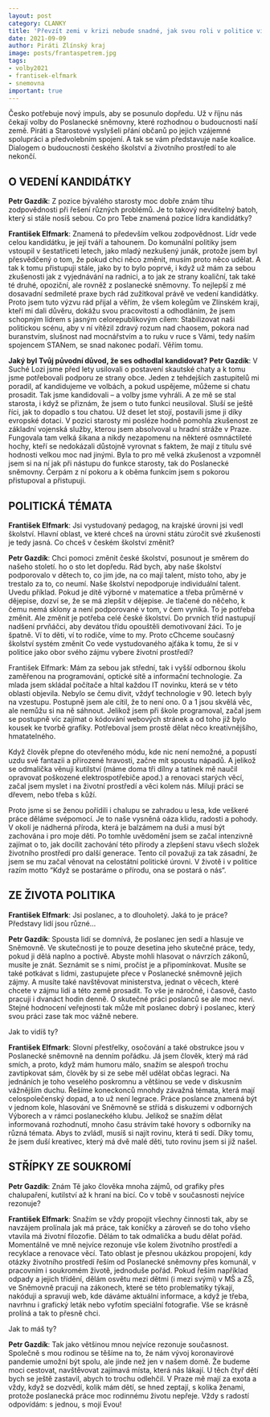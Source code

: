 ```yaml
---
layout: post
category: CLANKY
title: 'Převzít zemi v krizi nebude snadné, jak svou roli v politice vidí zkušení poslanci František Elfmark a Petr Gazdík?'
date: 2021-09-09
author: Piráti Zlínský kraj
image: posts/frantaspetrem.jpg
tags: 
- volby2021
- frantisek-elfmark
- snemovna
important: true
---
```


Česko potřebuje nový impuls, aby se posunulo dopředu. Už v říjnu nás čekají volby do Poslanecké sněmovny, které rozhodnou o budoucnosti naší země. Piráti a Starostové vyslyšeli přání občanů po jejich vzájemné spolupráci a předvolebním spojení. A tak se vám představuje naše koalice. Dialogem o budoucnosti českého školství a životního prostředí to ale nekončí. 

## O VEDENÍ KANDIDÁTKY
**Petr Gazdík**: Z pozice bývalého starosty moc dobře znám tíhu zodpovědnosti při řešení různých problémů. Je to takový neviditelný batoh, který si stále nosíš sebou. Co pro Tebe znamená pozice lídra kandidátky?

**František Elfmark**: Znamená to především velkou zodpovědnost. Lídr vede celou kandidátku, je její tváří a tahounem. Do komunální politiky jsem vstoupil v šestatřiceti letech, jako mladý nezkušený junák, protože jsem byl přesvědčený o tom, že pokud chci něco změnit, musím proto něco udělat. A tak k tomu přistupuji stále, jako by to bylo poprvé, i když už mám za sebou zkušenosti jak z vyjednávání na radnici, a to jak ze strany koaliční, tak také té druhé, opoziční, ale rovněž z poslanecké sněmovny. To nejlepší z mé dosavadní sedmileté praxe bych rád zužitkoval právě ve vedení kandidátky. Proto jsem tuto výzvu rád přijal a věřím, že všem kolegům ve Zlínském kraji, kteří mi dali důvěru, dokážu svou pracovitostí a odhodláním, že jsem schopným lídrem s jasným celorepublikovým cílem: Stabilizovat naši politickou scénu, aby v ní vítězil zdravý rozum nad chaosem,  pokora nad buranstvím, slušnost nad mocnářstvím a to ruku v ruce s Vámi, tedy naším spojencem STANem, se snad nakonec podaří. Věřím tomu.

**Jaký byl Tvůj původní důvod, že ses odhodlal kandidovat?**
**Petr Gazdík**: V Suché Lozi jsme před lety usilovali o postavení skautské chaty a k tomu jsme potřebovali podporu ze strany obce. Jeden z tehdejších zastupitelů mi poradil, ať kandidujeme ve volbách, a pokud uspějeme, můžeme si chatu prosadit. Tak jsme kandidovali – a volby jsme vyhráli. A ze mě se stal starosta, i když se přiznám, že jsem o tuto funkci neusiloval. Sluší se ještě říci, jak to dopadlo s tou chatou. Už deset let stojí, postavili jsme ji díky evropské dotaci. 
V pozici starosty mi posléze hodně pomohla zkušenost ze základní vojenská služby, kterou jsem absolvoval u hradní stráže v Praze. Fungovala tam velká šikana a nikdy nezapomenu na některé osmnáctileté hochy, kteří se nedokázali důstojně vyrovnat s faktem, že mají z titulu své hodnosti velkou moc nad jinými. Byla to pro mě velká zkušenost a vzpomněl jsem si na ní jak při nástupu do funkce starosty, tak do Poslanecké sněmovny. Čerpám z ní pokoru a k oběma funkcím jsem s pokorou přistupoval a přistupuji.

## POLITICKÁ TÉMATA
**František Elfmark**: Jsi vystudovaný pedagog, na krajské úrovni jsi vedl školství. Hlavní oblast, ve které chceš na úrovni státu zúročit své zkušenosti je tedy jasná. Co chceš v českém školství změnit?

**Petr Gazdík**: Chci pomoci změnit české školství, posunout je směrem do našeho století.  ho o sto let dopředu. Rád bych, aby naše školství podporovalo v dětech to, co jim jde, na co mají talent, místo toho, aby je trestalo za to, co neumí. Naše školství nepodporuje individuální talent. Uvedu příklad. Pokud je dítě výborné v matematice a třeba průměrné v dějepise, dozví se, že se má zlepšit v dějepise. Je tlačené do něčeho, k čemu nemá sklony a není podporované v tom, v čem vyniká. To je potřeba změnit. Ale změnit je potřeba celé české školství. Do prvních tříd nastupují nadšení prvňáčci, aby devátou třídu opouštěli demotivovaní žáci. To je špatně. Ví to děti, ví to rodiče, víme to my. Proto cChceme současný školství systém změnit
Co vede vystudovaného ajťáka k tomu, že si v politice jako obor svého zájmu vybere životní prostředí? 

František Elfmark: Mám za sebou jak střední, tak i vyšší odbornou školu zaměřenou na programování, optické sítě a informační technologie. Za mlada jsem skládal počítače a hltal každou IT novinku, která se v této oblasti objevila. Nebylo se čemu divit, vždyť technologie v 90. letech byly na vzestupu. Postupně jsem ale cítil, že to není ono. 0 a 1 jsou skvělá věc, ale nemůžu si na ně sáhnout. Jelikož jsem při škole programoval, začal jsem se postupně víc zajímat o kódování webových stránek a od toho již bylo kousek ke tvorbě grafiky. Potřeboval jsem prostě dělat něco kreativnějšího, hmatatelného. 

Když člověk přepne do otevřeného módu, kde nic není nemožné, a popustí uzdu své fantazii a přirozené hravosti, začne mít spoustu nápadů. A jelikož se odmalička věnuji kutilství (máme doma tři dílny a tatínek mě naučil opravovat poškozené elektrospotřebiče apod.) a renovaci starých věcí, začal jsem myslet i na životní prostředí a věci kolem nás. Miluji práci se dřevem, nebo třeba s kůží. 

Proto jsme si se ženou pořídili i chalupu se zahradou u lesa, kde veškeré práce děláme svépomocí. Je to naše vysněná oáza klidu, radosti a pohody. V okolí je nádherná příroda, která je balzámem na duši a musí být zachována i pro moje děti. Po tomhle uvědomění jsem se začal intenzivně zajímat o to, jak docílit zachování této přírody a zlepšení stavu všech složek životního prostředí pro další generace. Tento cíl považuji za tak zásadní, že jsem se mu začal věnovat na celostátní politické úrovni. V životě i v politice razím motto “Když se postaráme o přírodu, ona se postará o nás“.

## ZE ŽIVOTA POLITIKA
**František Elfmark**: Jsi poslanec, a to dlouholetý. Jaká to je práce? Představy lidí jsou různé…

**Petr Gazdík**: Spousta lidí se domnívá, že poslanec jen sedí a hlasuje ve Sněmovně. Ve skutečnosti je to pouze desetina jeho skutečné práce, tedy, pokud ji dělá naplno a poctivě. Abyste mohli hlasovat o návrzích zákonů, musíte je znát. Seznámit se s nimi, pročíst je a připomínkovat. Musíte se také potkávat s lidmi, zastupujete přece v Poslanecké sněmovně jejich zájmy. A musíte také navštěvovat ministerstva, jednat o věcech, které chcete v zájmu lidí a této země prosadit. To vše je náročné, i časově, často pracuji i dvanáct hodin denně. O skutečné práci poslanců se ale moc neví. Stejné hodnocení veřejnosti tak může mít poslanec dobrý i poslanec, který svou práci zase tak moc vážně nebere. 

Jak to vidíš ty? 

**František Elfmark**: Slovní přestřelky, osočování a také obstrukce jsou v Poslanecké sněmovně na denním pořádku. Já jsem člověk, který má rád smích, a proto, když mám humoru málo, snažím se alespoň trochu zavtipkovat sám, člověk by si ze sebe měl udělat občas legraci. Na jednáních je toho veselého poskromnu a většinou se vede v diskusním vážnějším duchu. Řešíme koneckonců mnohdy závažná témata, která mají celospolečenský dopad, a to už není legrace. Práce poslance znamená být v jednom kole, hlasování ve Sněmovně se střídá s diskuzemi v odborných Výborech a v rámci poslaneckého klubu. Jelikož se snažím dělat informovaná rozhodnutí, mnoho času strávím také hovory s odborníky na různá témata. Abys to zvládl, musíš si najít rovinu, která ti sedí. Díky tomu, že jsem duší kreativec, který má dvě malé děti, tuto rovinu jsem si již našel.

## STŘÍPKY ZE SOUKROMÍ
**Petr Gazdík**: Znám Tě jako člověka mnoha zájmů, od grafiky přes chalupaření, kutilství až k hraní na bicí. Co v tobě v současnosti nejvíce rezonuje?

**František Elfmark**: Snažím se vždy propojit všechny činnosti tak, aby se navzájem prolínala jak má práce, tak koníčky a zároveň se do toho všeho vtavila má životní filozofie. Dělám to tak odmalička a budu dělat pořád. Momentálně ve mně nejvíce rezonuje vše kolem životního prostředí a recyklace a renovace věcí. Tato oblast je přesnou ukázkou propojení, kdy otázky životního prostředí řeším od Poslanecké sněmovny přes komunál, v pracovním i soukromém životě, jednoduše pořád. Pokud řeším například odpady a jejich třídění, dělám osvětu mezi dětmi (i mezi svými) v MŠ a ZŠ, ve Sněmovně pracuji na zákonech, které se této problematiky týkají, nakóduji a spravuji web, kde dáváme aktuální informace, a když je třeba, navrhnu i grafický leták nebo vyfotím speciální fotografie. Vše se krásně prolíná a tak to přesně chci. 

Jak to máš ty?

**Petr Gazdík**: 
Tak jako většinou mnou nejvíce rezonuje současnost. Společně s mou rodinou se těšíme na to, že nám vývoj koronavirové pandemie umožní být spolu, ale jinde než jen v našem domě. Že budeme moci cestovat, navštěvovat zajímavá místa, která nás lákají. U těch čtyř dětí bych se ještě zastavil, abych to trochu odlehčil. V Praze mě mají za exota a vždy, když se dozvědí, kolik mám dětí, se hned zeptají, s kolika ženami, protože poslanecká práce moc rodinnému životu nepřeje. Vždy s radostí odpovídám: s jednou, s mojí Evou!

